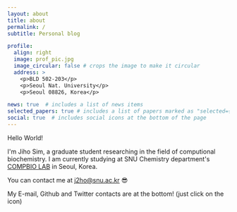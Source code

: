 ```yaml
---
layout: about
title: about
permalink: /
subtitle: Personal blog 

profile:
  align: right
  image: prof_pic.jpg
  image_circular: false # crops the image to make it circular
  address: >
    <p>BLD 502-203</p>
    <p>Seoul Nat. University</p>
    <p>Seoul 08826, Korea</p>

news: true  # includes a list of news items
selected_papers: true # includes a list of papers marked as "selected={true}"
social: true  # includes social icons at the bottom of the page
---
```


Hello World!

I'm Jiho Sim, a graduate student researching in the field of computional biochemistry. 
I am currently studying at SNU Chemistry department's <a href='https://seoklab.org/'>COMPBIO LAB</a> in Seoul, Korea. 

You can contact me at j2ho@snu.ac.kr 😎

My E-mail, Github and Twitter contacts are at the bottom! 
(just click on the icon) 
